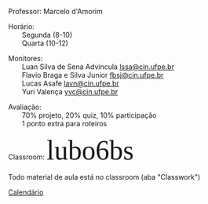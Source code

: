 Professor: Marcelo d'Amorim

Horário:<br>
  Segunda (8-10)<br>
  Quarta (10-12)

Monitores: <br>
  Luan Silva de Sena Advincula <lssa@cin.ufpe.br><br>
  Flavio Braga e Silva Junior <fbsj@cin.ufpe.br><br>
  Lucas Asafe <lavn@cin.ufpe.br> <br>
  Yuri Valença <yvc@cin.ufpe.br>
   
Avaliação: <br>
  70% projeto, 20% quiz, 10% participação<br>
  1 ponto extra para roteiros <br>
  
Classroom: <span style="font-family:Papyrus; font-size:4em; font-color:yellow">lubo6bs</font>

  Todo material de aula está no classroom (aba "Classwork")
  
  [Calendário](https://docs.google.com/spreadsheets/d/1cwtybq01K7j-1T_WmUMId7IKJWcuTBnFRV3U6QY2tiU/edit#gid=176233544)
